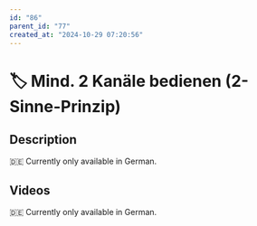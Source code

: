 ```yaml
---
id: "86"
parent_id: "77"
created_at: "2024-10-29 07:20:56"
---
```


# 🏷️ Mind. 2 Kanäle bedienen (2-Sinne-Prinzip)

## Description

🇩🇪 Currently only available in German.

## Videos

🇩🇪 Currently only available in German.
